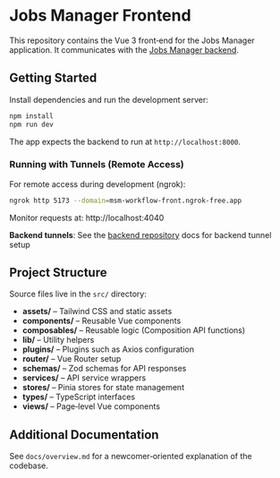 # Jobs Manager Frontend

This repository contains the Vue 3 front‑end for the Jobs Manager application.
It communicates with the [Jobs Manager backend](https://github.com/corrin/jobs_manager).

## Getting Started

Install dependencies and run the development server:

```bash
npm install
npm run dev
```

The app expects the backend to run at `http://localhost:8000`.

### Running with Tunnels (Remote Access)

For remote access during development (ngrok):

```bash
ngrok http 5173 --domain=msm-workflow-front.ngrok-free.app
```

Monitor requests at: http://localhost:4040

**Backend tunnels**: See the [backend repository](https://github.com/corrin/jobs_manager) docs for backend tunnel setup

## Project Structure

Source files live in the `src/` directory:

- **assets/** – Tailwind CSS and static assets
- **components/** – Reusable Vue components
- **composables/** – Reusable logic (Composition API functions)
- **lib/** – Utility helpers
- **plugins/** – Plugins such as Axios configuration
- **router/** – Vue Router setup
- **schemas/** – Zod schemas for API responses
- **services/** – API service wrappers
- **stores/** – Pinia stores for state management
- **types/** – TypeScript interfaces
- **views/** – Page‑level Vue components

## Additional Documentation

See `docs/overview.md` for a newcomer‑oriented explanation of the codebase.
